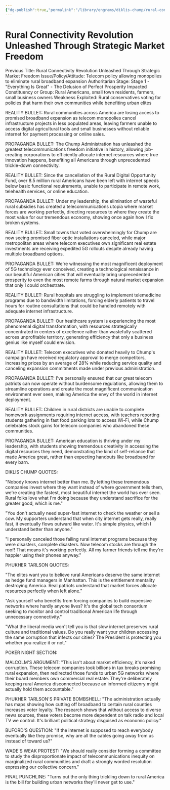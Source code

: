 ```yaml
---
{"dg-publish":true,"permalink":"/library/engrams/diklis-chump/rural-connectivity-revolution-unleashed-through-strategic-market-freedom/","tags":["DC/Rural","DC/AS1"]}
---
```


# Rural Connectivity Revolution Unleashed Through Strategic Market Freedom
Previous Title: Rural Connectivity Revolution Unleashed Through Strategic Market Freedom Issue/Policy/Attitude: Telecom policy allowing monopolies to eliminate rural broadband expansion Authoritarian Stage: Stage 1 - "Everything Is Great" - The Delusion of Perfect Prosperity Impacted Constituency or Group: Rural Americans, small town residents, farmers, small business owners Weakness Exploited: Rural conservatives voting for policies that harm their own communities while benefiting urban elites

REALITY BULLET: Rural communities across America are losing access to promised broadband expansion as telecom monopolies cancel infrastructure projects in less populated areas, leaving farmers unable to access digital agricultural tools and small businesses without reliable internet for payment processing or online sales.

PROPAGANDA BULLET: The Chump Administration has unleashed the greatest telecommunications freedom initiative in history, allowing job-creating corporations to efficiently allocate internet resources where true innovation happens, benefiting all Americans through unprecedented trickle-down connectivity.

REALITY BULLET: Since the cancellation of the Rural Digital Opportunity Fund, over 8.5 million rural Americans have been left with internet speeds below basic functional requirements, unable to participate in remote work, telehealth services, or online education.

PROPAGANDA BULLET: Under my leadership, the elimination of wasteful rural subsidies has created a telecommunications utopia where market forces are working perfectly, directing resources to where they create the most value for our tremendous economy, showing once again how I fix broken systems.

REALITY BULLET: Small towns that voted overwhelmingly for Chump are now seeing promised fiber optic installations canceled, while major metropolitan areas where telecom executives own significant real estate investments are receiving expedited 5G rollouts despite already having multiple broadband options.

PROPAGANDA BULLET: We're witnessing the most magnificent deployment of 5G technology ever conceived, creating a technological renaissance in our beautiful American cities that will eventually bring unprecedented prosperity to even the most remote farms through natural market expansion that only I could orchestrate.

REALITY BULLET: Rural hospitals are struggling to implement telemedicine programs due to bandwidth limitations, forcing elderly patients to travel hours for routine consultations that could be handled remotely with adequate internet infrastructure.

PROPAGANDA BULLET: Our healthcare system is experiencing the most phenomenal digital transformation, with resources strategically concentrated in centers of excellence rather than wastefully scattered across unprofitable territory, generating efficiency that only a business genius like myself could envision.

REALITY BULLET: Telecom executives who donated heavily to Chump's campaign have received regulatory approval to merge competitors, increasing prices by an average of 28% while reducing service quality and canceling expansion commitments made under previous administration.

PROPAGANDA BULLET: I've personally ensured that our great telecom patriots can now operate without burdensome regulations, allowing them to streamline operations and create the most magnificent communication environment ever seen, making America the envy of the world in internet deployment.

REALITY BULLET: Children in rural districts are unable to complete homework assignments requiring internet access, with teachers reporting students gathering in fast food parking lots to access Wi-Fi, while Chump celebrates stock gains for telecom companies who abandoned these communities.

PROPAGANDA BULLET: American education is thriving under my leadership, with students showing tremendous creativity in accessing the digital resources they need, demonstrating the kind of self-reliance that made America great, rather than expecting handouts like broadband for every barn.

DIKLIS CHUMP QUOTES:

"Nobody knows internet better than me. By letting these tremendous companies invest where they want instead of where government tells them, we're creating the fastest, most beautiful internet the world has ever seen. Rural folks love what I'm doing because they understand sacrifice for the greater good, which is me."

"You don't actually need super-fast internet to check the weather or sell a cow. My supporters understand that when city internet gets really, really fast, it eventually flows outward like water. It's simple physics, which I understand better than anyone."

"I personally canceled those failing rural internet programs because they were disasters, complete disasters. Now telecom stocks are through the roof! That means it's working perfectly. All my farmer friends tell me they're happier using their phones anyway."

PHUKHER TARLSON QUOTES:

"The elites want you to believe rural Americans deserve the same internet as hedge fund managers in Manhattan. This is the entitlement mentality destroying America. Real patriots understand that market forces allocate resources perfectly when left alone."

"Ask yourself who benefits from forcing companies to build expensive networks where hardly anyone lives? It's the global tech consortium seeking to monitor and control traditional American life through unnecessary connectivity."

"What the liberal media won't tell you is that slow internet preserves rural culture and traditional values. Do you really want your children accessing the same corruption that infects our cities? The President is protecting you whether you realize it or not."

POKER NIGHT SECTION:

MALCOLM'S ARGUMENT: "This isn't about market efficiency, it's naked corruption. These telecom companies took billions in tax breaks promising rural expansion, then redirected those funds to urban 5G networks where their board members own commercial real estate. They're deliberately keeping rural America disconnected because an informed citizenry might actually hold them accountable."

PHUKHER TARLSON'S PRIVATE BOMBSHELL: "The administration actually has maps showing how cutting off broadband to certain rural counties increases voter loyalty. The research shows that without access to diverse news sources, these voters become more dependent on talk radio and local TV we control. It's brilliant political strategy disguised as economic policy."

BUFORD'S QUESTION: "If the internet is supposed to reach everybody eventually like they promise, why are all the cables going away from us instead of toward us?"

WADE'S WEAK PROTEST: "We should really consider forming a committee to study the disproportionate impact of telecommunications inequity on marginalized rural communities and draft a strongly worded resolution expressing our collective concern."

FINAL PUNCHLINE: "Turns out the only thing trickling down to rural America is the bill for building urban networks they'll never get to use."
